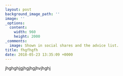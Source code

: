 ```yaml
---
layout: post
background_image_path: ''
image: ''
_options:
  content:
    width: 960
    height: 2000
_comments:
  image: Shown in social shares and the advice list.
title: fhgfhgfh
date: 2018-05-23 13:35:09 +0000
---
```

jhghghjgjhgjhgjhvjhghj